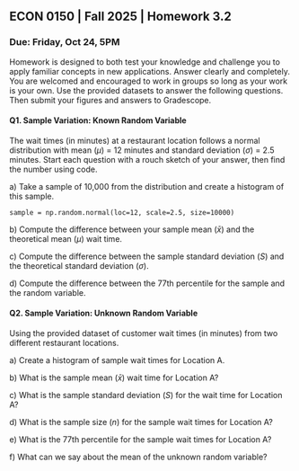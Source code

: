 ## ECON 0150 | Fall 2025 | Homework 3.2

### Due: Friday, Oct 24, 5PM

Homework is designed to both test your knowledge and challenge you to apply familiar concepts in new applications. Answer clearly and completely. You are welcomed and encouraged to work in groups so long as your work is your own. Use the provided datasets to answer the following questions. Then submit your figures and answers to Gradescope.



#### Q1. Sample Variation: Known Random Variable

The wait times (in minutes) at a restaurant location follows a normal distribution with mean ($\mu$) = 12 minutes and standard deviation ($\sigma$) = 2.5 minutes. Start each question with a rouch sketch of your answer, then find the number using code. 



a) Take a sample of 10,000 from the distribution and create a histogram of this sample.

```
sample = np.random.normal(loc=12, scale=2.5, size=10000)
```

b) Compute the difference between your sample mean ($\bar{x}$) and the theoretical mean ($\mu$) wait time.



c) Compute the difference between the sample standard deviation ($S$) and the theoretical standard deviation ($\sigma$).



d) Compute the difference between the 77th percentile for the sample and the random variable.



#### Q2. Sample Variation: Unknown Random Variable

Using the provided dataset of customer wait times (in minutes) from two different restaurant locations.

a) Create a histogram of sample wait times for Location A.



b) What is the sample mean ($\bar{x}$) wait time for Location A?



c) What is the sample standard deviation ($S$) for the wait time for Location A?



d) What is the sample size ($n$) for the sample wait times for Location A?



e) What is the 77th percentile for the sample wait times for Location A?



f) What can we say about the mean of the unknown random variable?

